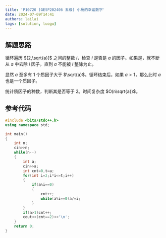 ```yaml
---
title: 'P10720 [GESP202406 五级] 小杨的幸运数字'
date: 2024-07-09T14:41
authors: lailai
tags: [solution, luogu]
---
```


<Solution pid="P10720" aid="vx1y6eve" />

<!-- truncate -->

## 解题思路

循环遍历 $[2,\sqrt{a}]$ 之间的整数 $i$，检查 $i$ 是否是 $a$ 的因子。如果是，就不断从 $a$ 中去除 $i$ 因子，直到 $a$ 不能被 $i$ 整除为止。

显然 $a$ 至多有 $1$ 个质因子大于 $\sqrt{a}$。循环结束后，如果 $a>1$，那么此时 $a$ 也是一个质因子。

统计质因子的种数，判断其是否等于 $2$。时间复杂度 $O(n\sqrt{a})$。

## 参考代码

```cpp
#include <bits/stdc++.h>
using namespace std;

int main()
{
	int n;
	cin>>n;
	while(n--)
	{
		int a;
		cin>>a;
		int cnt=0,t=a;
		for(int i=2;i*i<=t;i++)
		{
			if(a%i==0)
			{
				cnt++;
				while(a%i==0)a/=i;
			}
		}
		if(a>1)cnt++;
		cout<<(cnt==2)<<'\n';
	}
	return 0;
}
```
